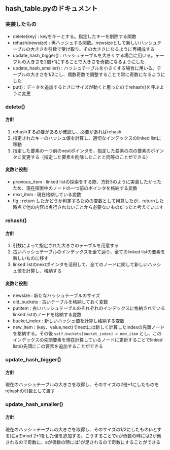## hash_table.pyのドキュメント

### 実装したもの

- delete(key) : keyをキーとする。指定したキーを削除する関数
- rehash(newsize) : 再ハッシュする関数。newsizeとして新しいハッシュテーブルの大きさを引数で受け取り、その大きさになるように再構成する
- update_hash_bigger() : ハッシュテーブルを大きくする場合に用いる。テーブルの大きさを2倍+1にすることで大きさを奇数になるようにした
- update_hash_smaller() : ハッシュテーブルを小さくする場合に用いる。テーブルの大きさを1/2にし、偶数奇数で調整することで常に奇数になるようにした
- put() : データを追加するときにサイズが動くと思ったのでrehash()を呼ぶように変更

### delete()

#### 方針

1. rehashする必要があるか確認し、必要があればrehash
2. 指定されたキーのハッシュ値を計算し、適切なインデックスのlinked listに移動
3. 指定した要素の一つ前のnextポインタを、指定した要素の次の要素のポインタに変更する（指定した要素を削除したことと同等のことができる）

#### 変数と役割

- previous_item : linked listの探索をする際、方針3のように実装したかったため、現在探索中のノードの一つ前のポインタを格納する変数
- next_item : 現在格納している変数
- flg : return したかどうか判定するための変数として用意したが、returnした時点で他の内容は実行されないことから必要ないものだったと考えています

### rehash()

#### 方針

1. 引数によって指定された大きさのテーブルを用意する
2. 古いハッシュテーブルのインデックスを全て辿り、全てのlinked listの要素を新しいものに移す
3. linked listのnextポインタを活用して、全てのノードに関して新しいハッシュ値を計算し、格納する

#### 変数と役割

- newsize : 新たなハッシュテーブルのサイズ
- old_buckets : 古いテーブルを格納しておく変数
- putitem : 古いハッシュテーブルのそれぞれのインデックスに格納されているlinked listのノードを格納する変数
- bucket_index : 新しいハッシュ値を計算し格納する変数
- new_item : (key、value,next)でnextには新しく計算したindexの先頭ノードを格納する。その後
```self.buckets[bucket_index] = new_item```
とし、このインデックスの先頭要素を現在計算しているノードに更新することでlinked listの先頭にこの要素を追加することができる


### update_hash_bigger()

#### 方針
現在のハッシュテーブルの大きさを取得し、そのサイズの2倍+1にしたものをrehashの引数として渡す

### update_hash_smaller()

#### 方針
現在のハッシュテーブルの大きさを取得し、そのサイズの1/2にしたもの(aとする)にaのmod 2+1をした値を追加する。こうすることでaが奇数の時には2が他されるので奇数に、aが偶数の時には1が足されるので奇数にすることができる